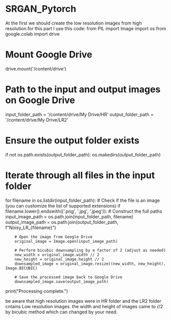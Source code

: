 # SRGAN_Pytorch
At the first we should create the low resolution images from high resolution.for this part I use this code:
from PIL import Image
import os
from google.colab import drive

# Mount Google Drive
drive.mount('/content/drive')

# Path to the input and output images on Google Drive
input_folder_path = '/content/drive/My Drive/HR'
output_folder_path = '/content/drive/My Drive/LR2'

# Ensure the output folder exists
if not os.path.exists(output_folder_path):
    os.makedirs(output_folder_path)

# Iterate through all files in the input folder
for filename in os.listdir(input_folder_path):
    # Check if the file is an image (you can customize the list of supported extensions)
    if filename.lower().endswith(('.png', '.jpg', '.jpeg')):
        # Construct the full paths
        input_image_path = os.path.join(input_folder_path, filename)
        output_image_path = os.path.join(output_folder_path, f"Noisy_LR_{filename}")

        # Open the image from Google Drive
        original_image = Image.open(input_image_path)

        # Perform bicubic downsampling by a factor of 2 (adjust as needed)
        new_width = original_image.width // 2
        new_height = original_image.height // 2
        downsampled_image = original_image.resize((new_width, new_height), Image.BICUBIC)

        # Save the processed image back to Google Drive
        downsampled_image.save(output_image_path)

print("Processing complete.")

be aware that high resolution images were in HR folder and the LR2 folder cntains Low resolution images. the width and height of images came to //2 by bicubic method which can changed by your need.
